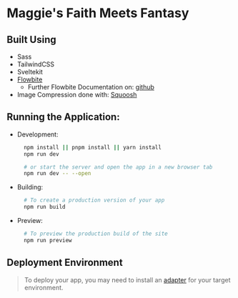 # Maggie's Faith Meets Fantasy

## Built Using

- Sass
- TailwindCSS
- Sveltekit
- [Flowbite](https://flowbite.com/docs/getting-started/svelte/)
    - Further Flowbite Documentation on: [github](https://github.com/themesberg/flowbite-svelte)
- Image Compression done with: [Squoosh](https://squoosh.app)

## Running the Application:

- Development:

  ```bash
    npm install || pnpm install || yarn install
    npm run dev

    # or start the server and open the app in a new browser tab
    npm run dev -- --open
  ```

- Building:
  ```bash
    # To create a production version of your app
    npm run build
  ```
- Preview:
  ```bash
    # To preview the production build of the site
    npm run preview
  ```

## Deployment Environment

> To deploy your app, you may need to install an [adapter](https://kit.svelte.dev/docs/adapters) for your target
> environment.
